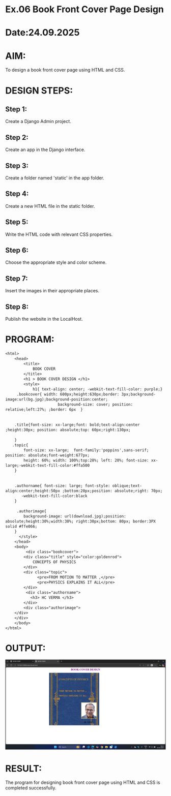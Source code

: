 # Ex.06 Book Front Cover Page Design
# Date:24.09.2025
# AIM:
To design a book front cover page using HTML and CSS.

# DESIGN STEPS:
## Step 1:
Create a Django Admin project.

## Step 2:
Create an app in the Django interface.

## Step 3:
Create a folder named 'static' in the app folder.

## Step 4:
Create a new HTML file in the static folder.

## Step 5:
Write the HTML code with relevant CSS properties.

## Step 6:
Choose the appropriate style and color scheme.

## Step 7:
Insert the images in their appropriate places.

## Step 8:
Publish the website in the LocalHost.

# PROGRAM:
```
<html>
    <head>
        <title>
            BOOK COVER
        </title>
        <h1 > BOOK COVER DESIGN </h1>
        <style>
            h1{ text-align: center; -webkit-text-fill-color: purple;}
     .bookcover{ width: 600px;height:630px;border: 3px;background-image:url(bg.jpg);background-position:center;
                       background-size: cover; position: relative;left:27%; ;border: 6px  }


    .title{font-size: xx-large;font: bold;text-align:center ;height:30px; position: absolute;top: 60px;right:130px;
    
    }
   .topic{
        font-size: xx-large;  font-family:'poppins',sans-serif; position: absolute;font-weight:677px;
        height: 60%; width: 100%;top:28%; left: 20%; font-size: xx-large;-webkit-text-fill-color:#ffa500
    }

   
    .authorname{ font-size: large; font-style: oblique;text-align:center;height:50px ;bottom:20px;position: absolute;right: 70px;
       -webkit-text-fill-color:black
    }
           
     .authorimage{
        background-image: url(download.jpg);position: absolute;height:30%;width:30%; right:30px;bottom: 80px; border:3PX solid #ffe066;
    }
      </style>
    </head>
    <body>
         <div class="bookcover">
        <div class="title" style="color:goldenrod">
            CONCEPTS OF PHYSICS 
        </div>
        <div class="topic">
              <pre>FROM MOTION TO MATTER ,</pre>
              <pre>PHYSICS EXPLAINS IT ALL</pre> 
        </div>
         <div class="authorname">
           <h3> HC VERMA </h3>
        </div>
        <div class="authorimage">
    </div>
    </div>
    </body>
</html>
```
# OUTPUT:
![alt text](<Screenshot (49).png>)

# RESULT:
The program for designing book front cover page using HTML and CSS is completed successfully.
